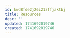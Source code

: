 ```yaml
---
id: kwd8fde2j26i21zffjaktbj
title: Resources
desc: ''
updated: 1741692019746
created: 1741692019746
---
```

